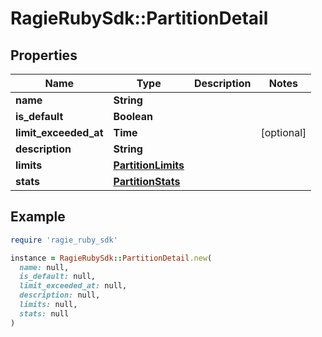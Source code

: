 # RagieRubySdk::PartitionDetail

## Properties

| Name | Type | Description | Notes |
| ---- | ---- | ----------- | ----- |
| **name** | **String** |  |  |
| **is_default** | **Boolean** |  |  |
| **limit_exceeded_at** | **Time** |  | [optional] |
| **description** | **String** |  |  |
| **limits** | [**PartitionLimits**](PartitionLimits.md) |  |  |
| **stats** | [**PartitionStats**](PartitionStats.md) |  |  |

## Example

```ruby
require 'ragie_ruby_sdk'

instance = RagieRubySdk::PartitionDetail.new(
  name: null,
  is_default: null,
  limit_exceeded_at: null,
  description: null,
  limits: null,
  stats: null
)
```

